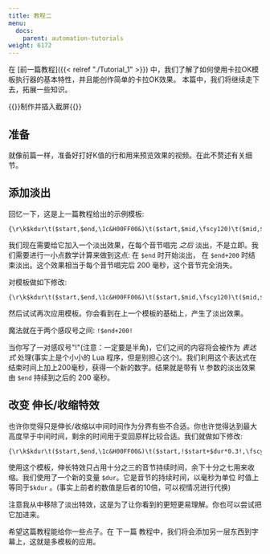```yaml
---
title: 教程二
menu:
  docs:
    parent: automation-tutorials
weight: 6172
---
```


在 [前一篇教程]({{< relref "./Tutorial_1" >}})
中，我们了解了如何使用卡拉OK模板执行器的基本特性，并且能创作简单的卡拉OK效果。
本篇中，我们将继续走下去，拓展一些知识。

{{<todo>}}制作并插入截屏{{</todo>}}

## 准备

就像前篇一样，准备好打好K值的行和用来预览效果的视频。在此不赘述有关细节。

## 添加淡出

回忆一下，这是上一篇教程给出的示例模板:

```ass
{\r\k$kdur\t($start,$end,\1c&H00FF00&)\t($start,$mid,\fscy120)\t($mid,$end,\fscy100)}
```

我们现在需要给它加入一个淡出效果，在每个音节唱完 *之后*
淡出，不是立即。我们需要进行一小点数学计算来做到这点: 在 `$end`
时开始淡出， 在 `$end+200` 时结束淡出。这个效果相当于每个音节唱完后 200
毫秒，这个音节完全消失。

对模板做如下修改:

```ass
{\r\k$kdur\t($start,$end,\1c&H00FF00&)\t($start,$mid,\fscy120)\t($mid,$end,\fscy100)\t($end,!$end+200!,\alpha&HFF&)}
```

然后试试再次应用模板。你会看到在上一个模板的基础上，产生了淡出效果。

魔法就在于两个感叹号之间: `!$end+200!`

当你写了一对感叹号"!"(注意：一定要是半角)，它们之间的内容将会被作为
*表达式* 处理(事实上是个小小的 Lua
程序，但是别担心这个)。我们利用这个表达式在结束时间上加上200毫秒，获得一个新的数字。结果就是带有
\\t 参数的淡出效果由 `$end` 持续到之后的 200 毫秒。

## 改变 伸长/收缩特效

也许你觉得只是伸长/收缩以中间时间作为分界有些不合适。你也许觉得达到最大高度早于中间时间，剩余的时间用于变回原样比较合适。我们就做如下修改:

```ass
{\r\k$kdur\t($start,$end,\1c&H00FF00&)\t($start,!$start+$dur*0.3!,\fscy120)\t(!$start+$dur*0.3!,$end,\fscy100)}
```

使用这个模板，伸长特效只占用十分之三的音节持续时间，余下十分之七用来收缩。我们使用了一个新的变量
`$dur`。它是音节的持续时间，以毫秒为单位 时值上等同于`$kdur`
。(事实上前者的数值是后者的10倍，可以视情况进行代换)

注意我从中移除了淡出特效，这是为了让你看到的更短更易理解。你也可以尝试把它加进来。

希望这篇教程能给你一些点子。在 下一篇
教程中，我们将会添加另一层东西到字幕上，这就是多模板的应用。
